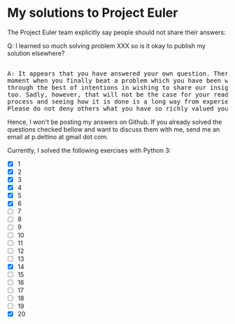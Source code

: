 # My solutions to Project Euler

The Project Euler team explicitly say people should not share their answers:

Q: I learned so much solving problem XXX so is it okay to publish my solution elsewhere?
<pre>

A: It appears that you have answered your own question. There is nothing quite like that "Aha!" 
moment when you finally beat a problem which you have been working on for some time. It is often 
through the best of intentions in wishing to share our insights so that others can enjoy that moment
too. Sadly, however, that will not be the case for your readers. Real learning is an active
process and seeing how it is done is a long way from experiencing that epiphany of discovery. 
Please do not deny others what you have so richly valued yourself.
</pre>

Hence, I won't be posting my answers on Github. If you already solved the questions checked bellow 
and want to discuss them with me, send me an email at p.deltino at gmail dot com.

Currently, I solved the following exercises with Python 3:

- [X] 1
- [x] 2
- [x] 3
- [x] 4
- [X] 5
- [X] 6
- [ ] 7
- [ ] 8
- [ ] 9
- [ ] 10
- [ ] 11
- [ ] 12
- [ ] 13
- [X] 14
- [ ] 15
- [ ] 16
- [ ] 17
- [ ] 18
- [ ] 19
- [X] 20

